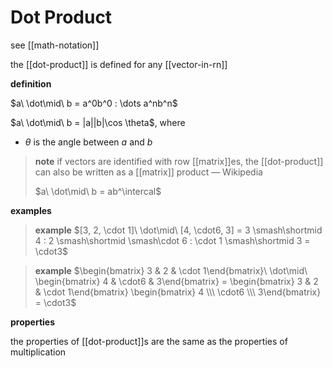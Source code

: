 # Dot Product

see [[math-notation]]

the [[dot-product]] is defined for any [[vector-in-rn]]

**definition**

$a\ \dot\mid\ b = a^0b^0 : \dots a^nb^n$

$a\ \dot\mid\ b = |a||b|\cos \theta$, where

- $\theta$ is the angle between $a$ and $b$

> **note** if vectors are identified with row [[matrix]]es, the [[dot-product]] can also be written as a [[matrix]] product &mdash; Wikipedia
>
> $a\ \dot\mid\ b = ab^\intercal$

**examples**

> **example** $[3, 2, \cdot 1]\ \dot\mid\ [4, \cdot6, 3] = 3 \smash\shortmid 4 : 2 \smash\shortmid \smash\cdot 6 : \cdot 1 \smash\shortmid 3 = \cdot3$

> **example** $\begin{bmatrix} 3 & 2 & \cdot 1\end{bmatrix}\ \dot\mid\ \begin{bmatrix} 4 & \cdot6 & 3\end{bmatrix} = \begin{bmatrix} 3 & 2 & \cdot 1\end{bmatrix} \begin{bmatrix} 4 \\\  \cdot6 \\\  3\end{bmatrix} = \cdot3$

**properties**

the properties of [[dot-product]]s are the same as the properties of multiplication
